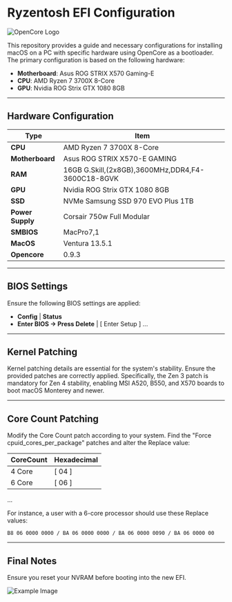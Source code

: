 
# Ryzentosh EFI Configuration

![OpenCore Logo](https://github.com/acidanthera/OpenCorePkg/blob/master/Docs/Logos/OpenCore_with_text_Small.png)

This repository provides a guide and necessary configurations for installing macOS on a PC with specific hardware using OpenCore as a bootloader. The primary configuration is based on the following hardware:

- **Motherboard**: Asus ROG STRIX X570 Gaming-E
- **CPU**: AMD Ryzen 7 3700X 8-Core
- **GPU**: Nvidia ROG Strix GTX 1080 8GB

---

## Hardware Configuration

| Type          | Item                                                      |
|---------------|-----------------------------------------------------------|
| **CPU**       | AMD Ryzen 7 3700X 8-Core                                  |
| **Motherboard** | Asus ROG STRIX X570-E GAMING                             |
| **RAM**       | 16GB G.Skill,(2x8GB),3600MHz,DDR4,F4-3600C18-8GVK         |
| **GPU**       | Nvidia ROG Strix GTX 1080 8GB                             |
| **SSD**       | NVMe Samsung SSD 970 EVO Plus 1TB                        |
| **Power Supply** | Corsair 750w Full Modular                               |
| **SMBIOS**    | MacPro7,1                                                 |
| **MacOS**     | Ventura 13.5.1                                            |
| **Opencore**  | 0.9.3                                                     |

---

## BIOS Settings

Ensure the following BIOS settings are applied:

- **Config** | **Status**
- **Enter BIOS -> Press Delete** | [ Enter Setup ]
...

---

## Kernel Patching

Kernel patching details are essential for the system's stability. Ensure the provided patches are correctly applied. Specifically, the Zen 3 patch is mandatory for Zen 4 stability, enabling MSI A520, B550, and X570 boards to boot macOS Monterey and newer.

---

## Core Count Patching

Modify the Core Count patch according to your system. Find the "Force cpuid_cores_per_package" patches and alter the Replace value:

| CoreCount | Hexadecimal |
|-----------|-------------|
| 4 Core    | [ 04 ]      |
| 6 Core    | [ 06 ]      |
...

For instance, a user with a 6-core processor should use these Replace values: 
```
B8 06 0000 0000 / BA 06 0000 0000 / BA 06 0000 0090 / BA 06 0000 00
```

---

## Final Notes

Ensure you reset your NVRAM before booting into the new EFI.

![Example Image](https://i.imgur.com/BbGgsap.png)

